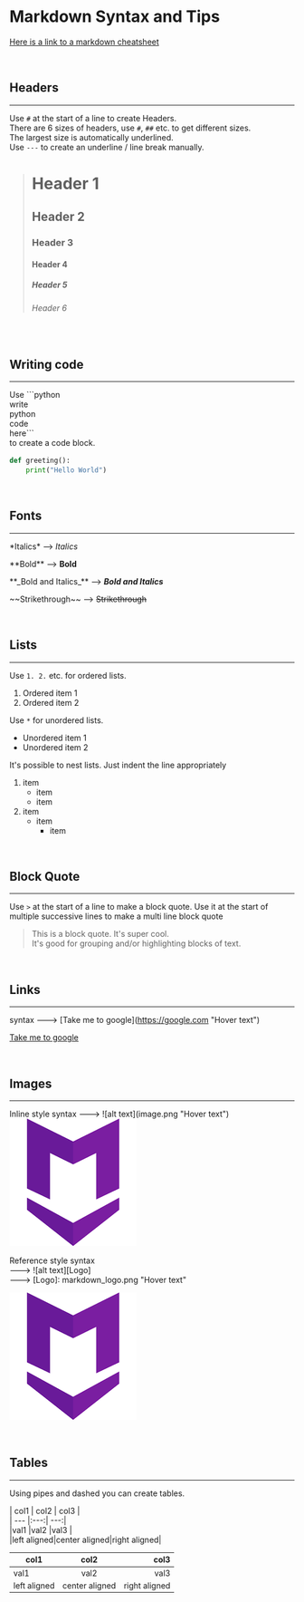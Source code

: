 # Markdown Syntax and Tips

[Here is a link to a markdown cheatsheet](https://github.com/adam-p/markdown-here/wiki/Markdown-Cheatsheet)

<br>

## Headers
---

Use ```#``` at the start of a line to create Headers.  
There are 6 sizes of headers, use ```#```, ```##``` etc. to get different sizes.  
The largest size is automatically underlined.  
Use ```---``` to create an underline / line break manually.

> # Header 1
> ## Header 2
> ### Header 3
> #### Header 4
> ##### Header 5
> ###### Header 6

<br>

## Writing code
---

Use \```python  
write  
python  
code  
here```   
to create a code block.

```python
def greeting():
    print("Hello World")
```

<br>

## Fonts
---

\*Italics* --> *Italics*

\*\*Bold** --> **Bold**

\*\*\_Bold and Italics_** --> **_Bold and Italics_**

\~\~Strikethrough~~ --> ~~Strikethrough~~

<br>

## Lists
---

Use ```1. 2.``` etc. for ordered lists.
1. Ordered item 1
2. Ordered item 2


Use ```*``` for unordered lists.
* Unordered item 1
* Unordered item 2

It's possible to nest lists. Just indent the line appropriately
1. item
    * item
    * item
2. item
    * item
        * item

<br>

## Block Quote
---
Use ```>``` at the start of a line to make a block quote. Use it at the start of multiple successive lines to make a multi line block quote

> This is a block quote. It's super cool.  
> It's good for grouping and/or highlighting blocks of text.

<br>

## Links
---
syntax ---> \[Take me to google]\(https://google.com "Hover text")

[Take me to google](https://google.com "Hover text")

<br>

## Images
---
Inline style syntax ---> \!\[alt text](image.png "Hover text")  
![Markdown symbol](markdown_logo.png "Markdown Logo")

Reference style syntax   
---> \!\[alt text]\[Logo]  
---> \[Logo]: markdown_logo.png "Hover text"

![alt text][logo]  

[logo]: markdown_logo.png "Hover text"

<br>

## Tables  
---
Using pipes and dashed you can create tables.  
  
  
\| col1 | col2 | col3 |  
\| --- |:---:| ---:|  
\|val1 |val2 |val3 |  
\|left aligned|center aligned|right aligned|

|col1 |col2 |col3 |  
| --- |:---:| ---:|
|val1 |val2 |val3 |
|left aligned|center aligned|right aligned|